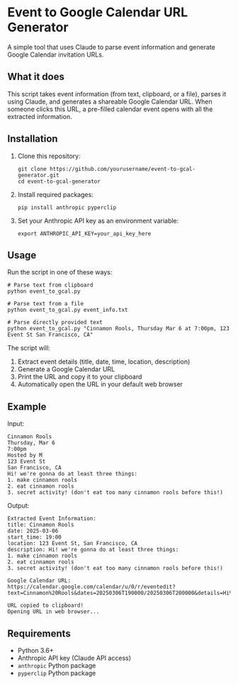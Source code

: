 # Event to Google Calendar URL Generator

A simple tool that uses Claude to parse event information and generate Google Calendar invitation URLs.

## What it does

This script takes event information (from text, clipboard, or a file), parses it using Claude, and generates a shareable Google Calendar URL. When someone clicks this URL, a pre-filled calendar event opens with all the extracted information.

## Installation

1. Clone this repository:
   ```
   git clone https://github.com/yourusername/event-to-gcal-generator.git
   cd event-to-gcal-generator
   ```

2. Install required packages:
   ```
   pip install anthropic pyperclip
   ```

3. Set your Anthropic API key as an environment variable:
   ```
   export ANTHROPIC_API_KEY=your_api_key_here
   ```

## Usage

Run the script in one of these ways:

```
# Parse text from clipboard
python event_to_gcal.py

# Parse text from a file
python event_to_gcal.py event_info.txt

# Parse directly provided text
python event_to_gcal.py "Cinnamon Rools, Thursday Mar 6 at 7:00pm, 123 Event St San Francisco, CA"
```

The script will:
1. Extract event details (title, date, time, location, description)
2. Generate a Google Calendar URL
3. Print the URL and copy it to your clipboard
4. Automatically open the URL in your default web browser

## Example

Input:
```
Cinnamon Rools
Thursday, Mar 6
7:00pm
Hosted by M
123 Event St
San Francisco, CA
Hi! we're gonna do at least three things:
1. make cinnamon rools
2. eat cinnamon rools
3. secret activity! (don't eat too many cinnamon rools before this!)
```

Output:
```
Extracted Event Information:
title: Cinnamon Rools
date: 2025-03-06
start_time: 19:00
location: 123 Event St, San Francisco, CA
description: Hi! we're gonna do at least three things:
1. make cinnamon rools
2. eat cinnamon rools
3. secret activity! (don't eat too many cinnamon rools before this!)

Google Calendar URL:
https://calendar.google.com/calendar/u/0/r/eventedit?text=Cinnamon%20Rools&dates=20250306T190000/20250306T200000&details=Hi%21%20we%27re%20gonna%20do%20at%20least%20three%20things%3A%0A1.%20make%20cinnamon%20rools%0A2.%20eat%20cinnamon%20rools%0A3.%20secret%20activity%21%20%28don%27t%20eat%20too%20many%20cinnamon%20rools%20before%20this%21%29&location=123%20Event%20St%2C%20San%20Francisco%2C%20CA

URL copied to clipboard!
Opening URL in web browser...
```

## Requirements

- Python 3.6+
- Anthropic API key (Claude API access)
- `anthropic` Python package
- `pyperclip` Python package